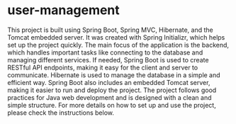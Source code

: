 # user-management
This project is built using Spring Boot, Spring MVC, Hibernate, and the Tomcat embedded server. It was created with Spring Initializr, which helps set up the project quickly. The main focus of the application is the backend, which handles important tasks like connecting to the database and managing different services. If needed, Spring Boot is used to create RESTful API endpoints, making it easy for the client and server to communicate. Hibernate is used to manage the database in a simple and efficient way. Spring Boot also includes an embedded Tomcat server, making it easier to run and deploy the project. The project follows good practices for Java web development and is designed with a clean and simple structure. For more details on how to set up and use the project, please check the instructions below.
